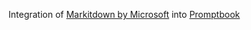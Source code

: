 Integration of [Markitdown by Microsoft](https://github.com/microsoft/markitdown) into [Promptbook](https://github.com/webgptorg/promptbook)
